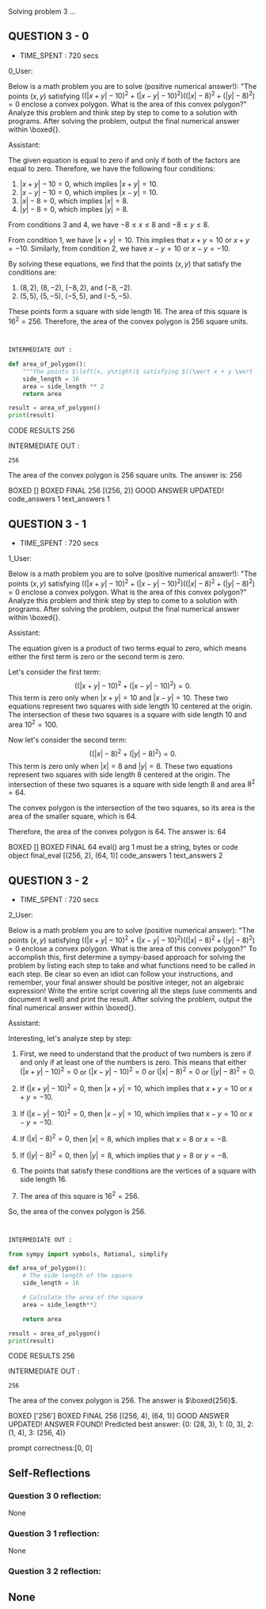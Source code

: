 Solving problem 3 ...



## QUESTION 3 - 0 
- TIME_SPENT : 720 secs

0_User:


Below is a math problem you are to solve (positive numerical answer!):
"The points $\left(x, y\right)$ satisfying $((\vert x + y \vert - 10)^2 + ( \vert x - y \vert - 10)^2)((\vert x \vert - 8)^2 + ( \vert y \vert - 8)^2) = 0$ enclose a convex polygon. What is the area of this convex polygon?"
Analyze this problem and think step by step to come to a solution with programs. After solving the problem, output the final numerical answer within \boxed{}.

Assistant:

 The given equation is equal to zero if and only if both of the factors are equal to zero. Therefore, we have the following four conditions:

1. $|x + y| - 10 = 0$, which implies $|x + y| = 10$.
2. $|x - y| - 10 = 0$, which implies $|x - y| = 10$.
3. $|x| - 8 = 0$, which implies $|x| = 8$.
4. $|y| - 8 = 0$, which implies $|y| = 8$.

From conditions 3 and 4, we have $-8 \leq x \leq 8$ and $-8 \leq y \leq 8$.

From condition 1, we have $|x + y| = 10$. This implies that $x + y = 10$ or $x + y = -10$. Similarly, from condition 2, we have $x - y = 10$ or $x - y = -10$.

By solving these equations, we find that the points $(x, y)$ that satisfy the conditions are:

1. $(8, 2)$, $(8, -2)$, $(-8, 2)$, and $(-8, -2)$.
2. $(5, 5)$, $(5, -5)$, $(-5, 5)$, and $(-5, -5)$.

These points form a square with side length 16. The area of this square is $16^2 = 256$. Therefore, the area of the convex polygon is 256 square units.

```python


INTERMEDIATE OUT :

def area_of_polygon():
    """The points $\left(x, y\right)$ satisfying $((\vert x + y \vert - 10)^2 + ( \vert x - y \vert - 10)^2)((\vert x \vert - 8)^2 + ( \vert y \vert - 8)^2) = 0$ enclose a convex polygon. What is the area of this convex polygon?"""
    side_length = 16
    area = side_length ** 2
    return area

result = area_of_polygon()
print(result)
```

CODE RESULTS 256

INTERMEDIATE OUT :
```output
256
```
The area of the convex polygon is 256 square units. The answer is: $256$

BOXED []
BOXED FINAL 256
[(256, 2)]
GOOD ANSWER UPDATED!
code_answers 1 text_answers 1



## QUESTION 3 - 1 
- TIME_SPENT : 720 secs

1_User:


Below is a math problem you are to solve (positive numerical answer!):
"The points $\left(x, y\right)$ satisfying $((\vert x + y \vert - 10)^2 + ( \vert x - y \vert - 10)^2)((\vert x \vert - 8)^2 + ( \vert y \vert - 8)^2) = 0$ enclose a convex polygon. What is the area of this convex polygon?"
Analyze this problem and think step by step to come to a solution with programs. After solving the problem, output the final numerical answer within \boxed{}.

Assistant:


The equation given is a product of two terms equal to zero, which means either the first term is zero or the second term is zero. 

Let's consider the first term:
$$((\vert x + y \vert - 10)^2 + ( \vert x - y \vert - 10)^2) = 0.$$
This term is zero only when $\vert x + y \vert = 10$ and $\vert x - y \vert = 10$. These two equations represent two squares with side length 10 centered at the origin. The intersection of these two squares is a square with side length 10 and area $10^2 = 100$.

Now let's consider the second term:
$$((\vert x \vert - 8)^2 + ( \vert y \vert - 8)^2) = 0.$$
This term is zero only when $\vert x \vert = 8$ and $\vert y \vert = 8$. These two equations represent two squares with side length 8 centered at the origin. The intersection of these two squares is a square with side length 8 and area $8^2 = 64$.

The convex polygon is the intersection of the two squares, so its area is the area of the smaller square, which is 64.

Therefore, the area of the convex polygon is 64. The answer is: $64$

BOXED []
BOXED FINAL 64
eval() arg 1 must be a string, bytes or code object final_eval
[(256, 2), (64, 1)]
code_answers 1 text_answers 2



## QUESTION 3 - 2 
- TIME_SPENT : 720 secs

2_User:

Below is a math problem you are to solve (positive numerical answer):
"The points $\left(x, y\right)$ satisfying $((\vert x + y \vert - 10)^2 + ( \vert x - y \vert - 10)^2)((\vert x \vert - 8)^2 + ( \vert y \vert - 8)^2) = 0$ enclose a convex polygon. What is the area of this convex polygon?"
To accomplish this, first determine a sympy-based approach for solving the problem by listing each step to take and what functions need to be called in each step. Be clear so even an idiot can follow your instructions, and remember, your final answer should be positive integer, not an algebraic expression!
Write the entire script covering all the steps (use comments and document it well) and print the result. After solving the problem, output the final numerical answer within \boxed{}.

Assistant: 

Interesting, let's analyze step by step:



1. First, we need to understand that the product of two numbers is zero if and only if at least one of the numbers is zero. This means that either $(\vert x + y \vert - 10)^2 = 0$ or $(\vert x - y \vert - 10)^2 = 0$ or $(\vert x \vert - 8)^2 = 0$ or $(\vert y \vert - 8)^2 = 0$.

2. If $(\vert x + y \vert - 10)^2 = 0$, then $\vert x + y \vert = 10$, which implies that $x + y = 10$ or $x + y = -10$.

3. If $(\vert x - y \vert - 10)^2 = 0$, then $\vert x - y \vert = 10$, which implies that $x - y = 10$ or $x - y = -10$.

4. If $(\vert x \vert - 8)^2 = 0$, then $\vert x \vert = 8$, which implies that $x = 8$ or $x = -8$.

5. If $(\vert y \vert - 8)^2 = 0$, then $\vert y \vert = 8$, which implies that $y = 8$ or $y = -8$.

6. The points that satisfy these conditions are the vertices of a square with side length 16.

7. The area of this square is $16^2 = 256$.

So, the area of the convex polygon is 256.

```python


INTERMEDIATE OUT :

from sympy import symbols, Rational, simplify

def area_of_polygon():
    # The side length of the square
    side_length = 16

    # Calculate the area of the square
    area = side_length**2

    return area

result = area_of_polygon()
print(result)
```

CODE RESULTS 256

INTERMEDIATE OUT :
```output
256
```
The area of the convex polygon is $256$. The answer is $\boxed{256}$.

BOXED ['256']
BOXED FINAL 256
[(256, 4), (64, 1)]
GOOD ANSWER UPDATED!
ANSWER FOUND!
Predicted best answer: {0: (28, 3), 1: (0, 3), 2: (1, 4), 3: (256, 4)}

prompt correctness:[0, 0]

## Self-Reflections

### Question 3 0 reflection:
None
### Question 3 1 reflection:
None
### Question 3 2 reflection:
None
---
